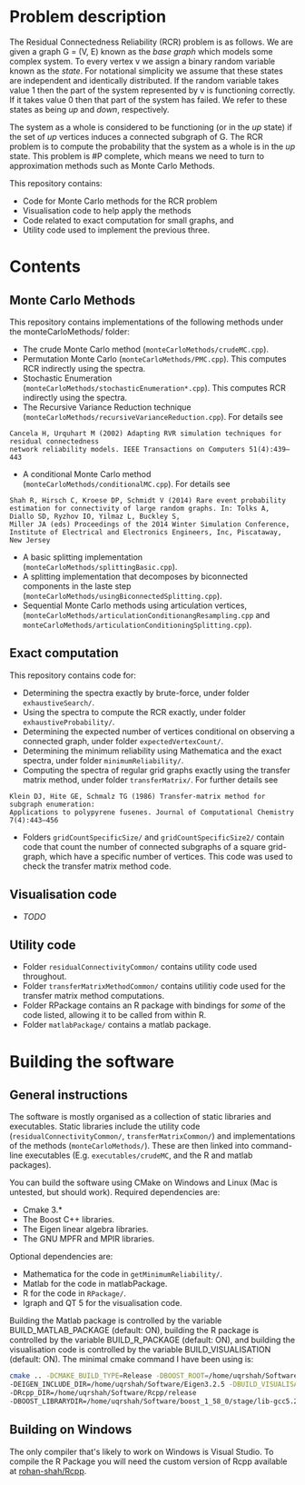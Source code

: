 # Problem description
The Residual Connectedness Reliability (RCR) problem is as follows. We are given a graph G = (V, E) known as the *base graph* which models some complex system. To every vertex v we assign a binary random variable known as the *state*. For notational simplicity we assume that these states are independent and identically distributed. If the random variable takes value 1 then the part of the system represented by v is functioning correctly. If it takes value 0 then that part of the system has failed. We refer to these states as being *up* and *down*, respectively. 

The system as a whole is considered to be functioning (or in the *up* state) if the set of *up* vertices induces a connected subgraph of G. The RCR problem is to compute the probability that the system as a whole is in the *up* state. This problem is #P complete, which means we need to turn to approximation methods such as Monte Carlo Methods.

This repository contains:
* Code for Monte Carlo methods for the RCR problem
* Visualisation code to help apply the methods
* Code related to exact computation for small graphs, and 
* Utility code used to implement the previous three. 

# Contents

## Monte Carlo Methods
This repository contains implementations of the following methods under the monteCarloMethods/ folder:
* The crude Monte Carlo method (`monteCarloMethods/crudeMC.cpp`).
* Permutation Monte Carlo (`monteCarloMethods/PMC.cpp`). This computes RCR indirectly using the spectra. 
* Stochastic Enumeration (`monteCarloMethods/stochasticEnumeration*.cpp`). This computes RCR indirectly using the spectra. 
* The Recursive Variance Reduction technique (`monteCarloMethods/recursiveVarianceReduction.cpp`). For details see
```
Cancela H, Urquhart M (2002) Adapting RVR simulation techniques for residual connectedness
network reliability models. IEEE Transactions on Computers 51(4):439–443
```
* A conditional Monte Carlo method (`monteCarloMethods/conditionalMC.cpp`). For details see
```
Shah R, Hirsch C, Kroese DP, Schmidt V (2014) Rare event probability estimation for connectivity of large random graphs. In: Tolks A, Diallo SD, Ryzhov IO, Yilmaz L, Buckley S,
Miller JA (eds) Proceedings of the 2014 Winter Simulation Conference, Institute of Electrical and Electronics Engineers, Inc, Piscataway, New Jersey
```
* A basic splitting implementation (`monteCarloMethods/splittingBasic.cpp`).
* A splitting implementation that decomposes by biconnected components in the laste step (`monteCarloMethods/usingBiconnectedSplitting.cpp`).
* Sequential Monte Carlo methods using articulation vertices, (`monteCarloMethods/articulationConditionangResampling.cpp` and `monteCarloMethods/articulationConditioningSplitting.cpp`). 

## Exact computation
This repository contains code for:
* Determining the spectra exactly by brute-force, under folder `exhaustiveSearch/`.
* Using the spectra to compute the RCR exactly, under folder `exhaustiveProbability/`. 
* Determining the expected number of vertices conditional on observing a connected graph, under folder `expectedVertexCount/`.
* Determining the minimum reliability using Mathematica and the exact spectra, under folder `minimumReliability/`. 
* Computing the spectra of regular grid graphs exactly using the transfer matrix method, under folder `transferMatrix/`. For further details see 
```
Klein DJ, Hite GE, Schmalz TG (1986) Transfer-matrix method for subgraph enumeration:
Applications to polypyrene fusenes. Journal of Computational Chemistry 7(4):443–456
```
* Folders `gridCountSpecificSize/` and `gridCountSpecificSize2/` contain code that count the number of connected subgraphs of a square grid-graph, which have a specific number of vertices. This code was used to check the transfer matrix method code. 

## Visualisation code

* *TODO*

## Utility code
* Folder `residualConnectivityCommon/` contains utility code used throughout.
* Folder `transferMatrixMethodCommon/` contains utilitiy code used for the transfer matrix method computations.
* Folder RPackage contains an R package with bindings for *some* of the code listed, allowing it to be called from within R.
* Folder `matlabPackage/` contains a matlab package. 

# Building the software

## General instructions

The software is mostly organised as a collection of static libraries and executables. Static libraries include the utility code (`residualConnectivityCommon/`, `transferMatrixCommon/`) and implementations of the methods (`monteCarloMethods/`). These are then linked into command-line executables (E.g. `executables/crudeMC`, and the R and matlab packages). 

You can build the software using CMake on Windows and Linux (Mac is untested, but should work). Required dependencies are:
* Cmake 3.*
* The Boost C++ libraries.
* The Eigen linear algebra libraries. 
* The GNU MPFR and MPIR libraries. 

Optional dependencies are:
* Mathematica for the code in `getMinimumReliability/`.
* Matlab for the code in matlabPackage.
* R for the code in `RPackage/`.
* Igraph and QT 5 for the visualisation code. 

Building the Matlab package is controlled by the variable BUILD_MATLAB_PACKAGE (default: ON), building the R package is controlled by the variable BUILD_R_PACKAGE (default: ON), and building the visualisation code is controlled by the variable BUILD_VISUALISATION (default: ON). The minimal cmake command I have been using is:
```bash
cmake .. -DCMAKE_BUILD_TYPE=Release -DBOOST_ROOT=/home/uqrshah/Software/boost_1_58_0
-DEIGEN_INCLUDE_DIR=/home/uqrshah/Software/Eigen3.2.5 -DBUILD_VISUALISATION=OFF
-DRcpp_DIR=/home/uqrshah/Software/Rcpp/release
-DBOOST_LIBRARYDIR=/home/uqrshah/Software/boost_1_58_0/stage/lib-gcc5.2/
```
## Building on Windows

The only compiler that's likely to work on Windows is Visual Studio. To compile the R Package you will need the custom version of Rcpp available at [rohan-shah/Rcpp](https://github.com/rohan-shah/Rcpp). 
